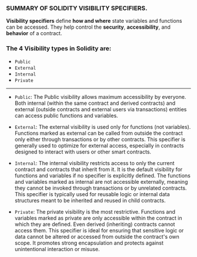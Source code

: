  ### SUMMARY OF SOLIDITY VISIBILITY SPECIFIERS.

 **Visibility specifiers** define **how and where** state variables and functions can be accessed. They help control the **security**, **accessibility**, and **behavior** of a contract.

### The 4 Visibility types in Solidity are:
- `Public`
- `External`
- `Internal`
- `Private`

---
- `Public`: The Public visibility allows maximum accessibility by everyone. Both internal (within the same contract and derived contracts) and external (outside contracts and external users via transactions) entities can access public functions and variables.

- `External`: The external visibility is used only for functions (not variables). Functions marked as external can be called from outside the contract only either through transactions or by other contracts. This specifier is generally used to optimize for external access, especially in contracts designed to interact with users or other smart contracts.

- `Internal`: The internal visibility restricts access to only the current contract and contracts that inherit from it. It is the default visibility for functions and variables if no specifier is explicitly defined. The functions and variables marked as internal are not accessible externally, meaning they cannot be invoked through transactions or by unrelated contracts. This specifier is typically used for reusable logic or internal data structures meant to be inherited and reused in child contracts.

- `Private`: The private visibility is the most restrictive. Functions and variables marked as private are only accessible within the contract in which they are defined. Even derived (inheriting) contracts cannot access them. This specifier is ideal for ensuring that sensitive logic or data cannot be altered or accessed from outside the contract's own scope. It promotes strong encapsulation and protects against unintentional interaction or misuse.
